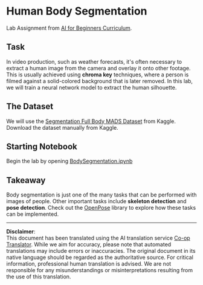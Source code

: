 <!--
CO_OP_TRANSLATOR_METADATA:
{
  "original_hash": "365f0decfe0f47b460bbde8227c5009d",
  "translation_date": "2025-08-31T17:42:56+00:00",
  "source_file": "lessons/4-ComputerVision/12-Segmentation/lab/README.md",
  "language_code": "en"
}
-->
# Human Body Segmentation

Lab Assignment from [AI for Beginners Curriculum](https://github.com/microsoft/ai-for-beginners).

## Task

In video production, such as weather forecasts, it's often necessary to extract a human image from the camera and overlay it onto other footage. This is usually achieved using **chroma key** techniques, where a person is filmed against a solid-colored background that is later removed. In this lab, we will train a neural network model to extract the human silhouette.

## The Dataset

We will use the [Segmentation Full Body MADS Dataset](https://www.kaggle.com/datasets/tapakah68/segmentation-full-body-mads-dataset) from Kaggle. Download the dataset manually from Kaggle.

## Starting Notebook

Begin the lab by opening [BodySegmentation.ipynb](BodySegmentation.ipynb)

## Takeaway

Body segmentation is just one of the many tasks that can be performed with images of people. Other important tasks include **skeleton detection** and **pose detection**. Check out the [OpenPose](https://github.com/CMU-Perceptual-Computing-Lab/openpose) library to explore how these tasks can be implemented.

---

**Disclaimer**:  
This document has been translated using the AI translation service [Co-op Translator](https://github.com/Azure/co-op-translator). While we aim for accuracy, please note that automated translations may include errors or inaccuracies. The original document in its native language should be regarded as the authoritative source. For critical information, professional human translation is advised. We are not responsible for any misunderstandings or misinterpretations resulting from the use of this translation.